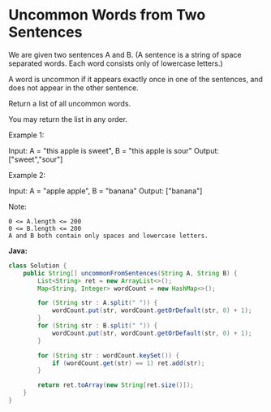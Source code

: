 # Uncommon Words from Two Sentences

We are given two sentences A and B.  (A sentence is a string of space separated words.  Each word consists only of lowercase letters.)

A word is uncommon if it appears exactly once in one of the sentences, and does not appear in the other sentence.

Return a list of all uncommon words.

You may return the list in any order.



Example 1:

Input: A = "this apple is sweet", B = "this apple is sour"
Output: ["sweet","sour"]

Example 2:

Input: A = "apple apple", B = "banana"
Output: ["banana"]



Note:

    0 <= A.length <= 200
    0 <= B.length <= 200
    A and B both contain only spaces and lowercase letters.

**Java:**
```java
class Solution {
    public String[] uncommonFromSentences(String A, String B) {
        List<String> ret = new ArrayList<>();
        Map<String, Integer> wordCount = new HashMap<>();

        for (String str : A.split(" ")) {
            wordCount.put(str, wordCount.getOrDefault(str, 0) + 1);
        }
        for (String str : B.split(" ")) {
            wordCount.put(str, wordCount.getOrDefault(str, 0) + 1);
        }

        for (String str : wordCount.keySet()) {
            if (wordCount.get(str) == 1) ret.add(str);
        }

        return ret.toArray(new String[ret.size()]);
    }
}
```